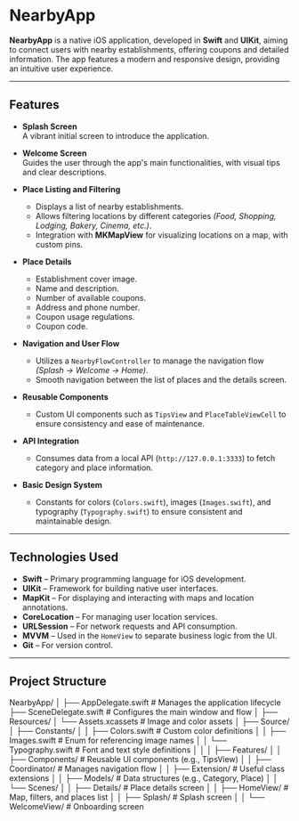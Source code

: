 # NearbyApp

**NearbyApp** is a native iOS application, developed in **Swift** and **UIKit**, aiming to connect users with nearby establishments, offering coupons and detailed information. The app features a modern and responsive design, providing an intuitive user experience.

---

## Features

- **Splash Screen**  
  A vibrant initial screen to introduce the application.

- **Welcome Screen**  
  Guides the user through the app's main functionalities, with visual tips and clear descriptions.

- **Place Listing and Filtering**
  - Displays a list of nearby establishments.
  - Allows filtering locations by different categories *(Food, Shopping, Lodging, Bakery, Cinema, etc.)*.
  - Integration with **MKMapView** for visualizing locations on a map, with custom pins.

- **Place Details**
  - Establishment cover image.
  - Name and description.
  - Number of available coupons.
  - Address and phone number.
  - Coupon usage regulations.
  - Coupon code.

- **Navigation and User Flow**
  - Utilizes a `NearbyFlowController` to manage the navigation flow *(Splash → Welcome → Home)*.
  - Smooth navigation between the list of places and the details screen.

- **Reusable Components**
  - Custom UI components such as `TipsView` and `PlaceTableViewCell` to ensure consistency and ease of maintenance.

- **API Integration**
  - Consumes data from a local API (`http://127.0.0.1:3333`) to fetch category and place information.

- **Basic Design System**
  - Constants for colors (`Colors.swift`), images (`Images.swift`), and typography (`Typography.swift`) to ensure consistent and maintainable design.

---

## Technologies Used

- **Swift** – Primary programming language for iOS development.  
- **UIKit** – Framework for building native user interfaces.  
- **MapKit** – For displaying and interacting with maps and location annotations.  
- **CoreLocation** – For managing user location services.  
- **URLSession** – For network requests and API consumption.  
- **MVVM** – Used in the `HomeView` to separate business logic from the UI.  
- **Git** – For version control.

---

## Project Structure

NearbyApp/
│
├── AppDelegate.swift             # Manages the application lifecycle
├── SceneDelegate.swift           # Configures the main window and flow
│
├── Resources/
│   └── Assets.xcassets           # Image and color assets
│
├── Source/
│   ├── Constants/
│   │   ├── Colors.swift          # Custom color definitions
│   │   ├── Images.swift          # Enum for referencing image names
│   │   └── Typography.swift      # Font and text style definitions
│   │
│   ├── Features/
│   │   ├── Components/           # Reusable UI components (e.g., TipsView)
│   │   ├── Coordinator/          # Manages navigation flow
│   │   ├── Extension/            # Useful class extensions
│   │   ├── Models/               # Data structures (e.g., Category, Place)
│   │   └── Scenes/
│   │       ├── Details/          # Place details screen
│   │       ├── HomeView/         # Map, filters, and places list
│   │       ├── Splash/           # Splash screen
│   │       └── WelcomeView/      # Onboarding screen

